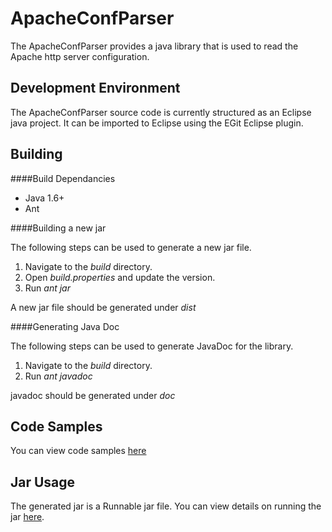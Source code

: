 ApacheConfParser
=====================
The ApacheConfParser provides a java library that is used to read the Apache http server configuration.

Development Environment
----------------------
The ApacheConfParser source code is currently structured as an Eclipse java project. It can be imported to Eclipse using the EGit Eclipse plugin.

Building
-------------------

####Build Dependancies

- Java 1.6+
- Ant 

####Building a new jar

The following steps can be used to generate a new jar file.

1. Navigate to the *build* directory.
2. Open *build.properties* and update the version.
3. Run *ant jar*

A new jar file should be generated under *dist*

####Generating Java Doc

The following steps can be used to generate JavaDoc for the library.

1. Navigate to the *build* directory.
2. Run *ant javadoc*

javadoc should be generated under *doc*

Code Samples
------------------------

You can view code samples [here](https://github.com/jrossi227/ApacheConfParser/wiki/Code-Samples)

Jar Usage
------------------------

The generated jar is a Runnable jar file. You can view details on running the jar [here](https://github.com/jrossi227/ApacheConfParser/wiki/Runnable-Jar-Usage). 

